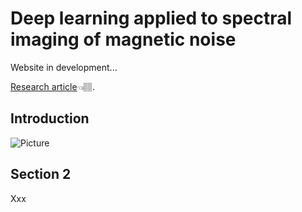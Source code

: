 # Deep learning applied to spectral imaging of magnetic noise

Website in development...

[Research article](https://journals.aps.org/prapplied/abstract/10.1103/PhysRevApplied.18.024004)👈🏽.


## Introduction

![Picture](httplink)

## Section 2

Xxx

